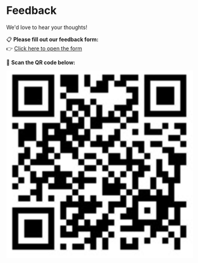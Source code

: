 # Feedback

We'd love to hear your thoughts!

📋 **Please fill out our feedback form:**  
👉 [Click here to open the form](https://docs.google.com/forms/d/e/1FAIpQLSfHWXCfJ3QuJMe-qAtjFGFd8GlwubwTX-ND_FC6e3HWqdk_vA/viewform)

📱 **Scan the QR code below:**

![Scan to give feedback](qrcode.png)
